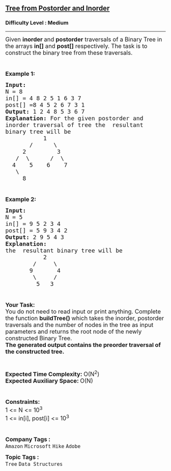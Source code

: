 <h2><a href="https://practice.geeksforgeeks.org/problems/tree-from-postorder-and-inorder/1?page=6&difficulty[]=1&status[]=solved&sortBy=submissions">Tree from Postorder and Inorder</a></h2><h3>Difficulty Level : Medium</h3><hr><div class="problems_problem_content__Xm_eO"><p><span style="font-size:18px">Given <strong>inorder </strong>and <strong>postorder</strong> traversals of a Binary Tree in the arrays <strong>in[]</strong> and <strong>post[]</strong> respectively. The task is to construct the binary tree from these traversals.</span></p>

<p>&nbsp;</p>

<p><span style="font-size:18px"><strong>Example 1:</strong></span></p>

<pre><span style="font-size:18px"><strong>Input:
</strong>N = 8
in[] = 4 8 2 5 1 6 3 7
post[] =8 4 5 2 6 7 3 1
<strong>Output: </strong>1 2 4 8 5 3 6 7<strong>
Explanation: </strong>For the given postorder and
inorder traversal of tree the&nbsp; resultant
binary tree will be
&nbsp;&nbsp;&nbsp;&nbsp;&nbsp;&nbsp;&nbsp;&nbsp;&nbsp;  1
&nbsp;&nbsp;&nbsp;&nbsp;&nbsp;&nbsp; /&nbsp;&nbsp; &nbsp;  \
&nbsp;&nbsp;&nbsp;&nbsp; 2&nbsp;&nbsp;&nbsp;&nbsp;&nbsp; &nbsp;  3
&nbsp;&nbsp; /&nbsp; \      /  \
&nbsp; 4&nbsp;&nbsp;&nbsp; 5&nbsp;&nbsp;  6&nbsp;&nbsp;&nbsp; 7
&nbsp;&nbsp;&nbsp;\
&nbsp;&nbsp;&nbsp;&nbsp; 8</span>
</pre>

<p>&nbsp;</p>

<p><span style="font-size:18px"><strong>Example 2:</strong></span></p>

<pre><span style="font-size:18px"><strong>Input:
</strong>N = 5
in[] = 9 5 2 3 4
post[] = 5 9 3 4 2
<strong>Output: </strong>2 9 5 4 3<strong>
Explanation: &nbsp;
</strong>the&nbsp; resultant binary tree will be
&nbsp; &nbsp; &nbsp; &nbsp; &nbsp; &nbsp;2
&nbsp; &nbsp; &nbsp; &nbsp; /&nbsp;  &nbsp; \
&nbsp; &nbsp; &nbsp;&nbsp; 9&nbsp; &nbsp; &nbsp;  4
       &nbsp;\     /
     &nbsp; &nbsp; 5   3</span></pre>

<p>&nbsp;</p>

<p><span style="font-size:18px"><strong>Your Task:</strong><br>
You do not need to read input or print anything.&nbsp;Complete the function <strong>buildTree() </strong>which takes the&nbsp;inorder, postorder traversals&nbsp;and the number of nodes in the tree as input parameters&nbsp;and returns the root node of the newly constructed Binary Tree.<br>
<strong>The generated output contains the&nbsp;preorder traversal of the constructed tree.</strong></span></p>

<p>&nbsp;</p>

<p><span style="font-size:18px"><strong>Expected Time Complexity:&nbsp;</strong>O(N<sup>2</sup>)<br>
<strong>Expected Auxiliary Space:&nbsp;</strong>O(N)</span></p>

<p>&nbsp;</p>

<p><span style="font-size:18px"><strong>Constraints:</strong></span><br>
<span style="font-size:18px">1 &lt;= N &lt;= 10<sup>3</sup><br>
1 &lt;= in[i], post[i] &lt;= 10<sup>3</sup></span></p>

<p>&nbsp;</p>
</div><p><span style=font-size:18px><strong>Company Tags : </strong><br><code>Amazon</code>&nbsp;<code>Microsoft</code>&nbsp;<code>Hike</code>&nbsp;<code>Adobe</code>&nbsp;<br><p><span style=font-size:18px><strong>Topic Tags : </strong><br><code>Tree</code>&nbsp;<code>Data Structures</code>&nbsp;
